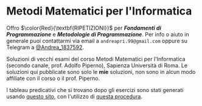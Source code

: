 # Metodi Matematici per l'Informatica

Offro $\color{Red}{\textbf{RIPETIZIONI}}$ per _**Fondamenti di Programmazione**_ e _**Metodologie di Programmazione**_.
Per info o aiuto in generale puoi contattarmi via email a `andreapri.99@gmail.com` oppure su Telegram a [@Andrea_1837592](https://t.me/Andrea_1837592).

Soluzioni di vecchi esami del corso Metodi Matematici per l'Informatica (secondo canale, prof. Adolfo Piperno),
Sapienza Università di Roma.
Le soluzioni qui pubblicate sono solo le **mie** soluzioni, non sono in alcun modo affiliate
con il corso o il prof. Piperno.

I tableau predicativi che si trovano dopo gli esercizi sono stati generati usando
[questo sito](https://www.umsu.de/trees/), con l'utilizzo di
[questa procedura](https://en.wikipedia.org/wiki/Method_of_analytic_tableaux).
